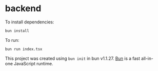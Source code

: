 # backend

To install dependencies:

```bash
bun install
```

To run:

```bash
bun run index.tsx
```

This project was created using `bun init` in bun v1.1.27. [Bun](https://bun.sh) is a fast all-in-one JavaScript runtime.
